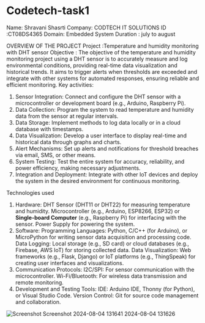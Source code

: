 # Codetech-task1
Name: Shravani Shasrti
Company: CODTECH IT SOLUTIONS
ID :CT08DS4365
Domain: Embedded System
Duration : july to august

OVERVIEW OF THE PROJECT
Project :Temperature and humidity monitoring with DHT sensor
Objective : The objective of the temperature and humidity monitoring project using a DHT sensor is to accurately measure and log environmental conditions, providing real-time data visualization and historical trends. It aims to trigger alerts when thresholds are exceeded and integrate with other systems for automated responses, ensuring reliable and efficient monitoring.
Key activities:
1. Sensor Integration: Connect and configure the DHT sensor with a microcontroller or development board (e.g., Arduino, Raspberry Pi).
2. Data Collection: Program the system to read temperature and humidity data from the sensor at regular intervals.
3. Data Storage: Implement methods to log data locally or in a cloud database with timestamps.
4. Data Visualization: Develop a user interface to display real-time and historical data through graphs and charts.
5. Alert Mechanisms: Set up alerts and notifications for threshold breaches via email, SMS, or other means.
6. System Testing: Test the entire system for accuracy, reliability, and power efficiency, making necessary adjustments.
7. Integration and Deployment: Integrate with other IoT devices and deploy the system in the desired environment for continuous monitoring.
 
 Technologies used
1. Hardware:
   DHT Sensor (DHT11 or DHT22) for measuring temperature and humidity.
   Microcontroller (e.g., Arduino, ESP8266, ESP32) or **Single-board Computer** (e.g., Raspberry Pi) for interfacing with the sensor.
   Power Supply for powering the system.
2. Software:
   Programming Languages: Python, C/C++ (for Arduino), or MicroPython for writing sensor data acquisition and processing code.
   Data Logging: Local storage (e.g., SD card) or cloud databases (e.g., Firebase, AWS IoT) for storing collected data.
   Data Visualization: Web frameworks (e.g., Flask, Django) or IoT platforms (e.g., ThingSpeak) for creating user interfaces and visualizations.
3. Communication Protocols:
   I2C/SPI: For sensor communication with the microcontroller.
   Wi-Fi/Bluetooth: For wireless data transmission and remote monitoring.
4. Development and Testing Tools:
   IDE: Arduino IDE, Thonny (for Python), or Visual Studio Code.
   Version Control: Git for source code management and collaboration.

   
![Screenshot ![Screenshot 2024-08-04 131641](https://github.com/user-attachments/assets/5cb150d2-2eb9-4959-b63d-b4505fb380da)
2024-08-04 131626](https://github.com/user-attachments/assets/6c01710b-cd73-4821-bdc4-e6b3b800a1c7)
